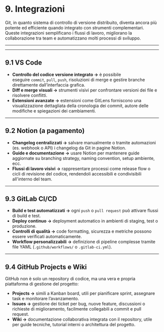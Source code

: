 # 9. Integrazioni

Git, in quanto sistema di controllo di versione distribuito, diventa ancora più potente ed efficiente quando integrato con strumenti complementari. Queste integrazioni semplificano i flussi di lavoro, migliorano la collaborazione tra team e automatizzano molti processi di sviluppo.

---

---

## 9.1 VS Code

- **Controllo del codice versione integrato →** è possibile eseguire `commit`, `pull`, `push`, risoluzioni di merge e gestire branche direttamente dall’interfaccia grafica.
- **Diff e merge visuali →** strumenti visivi per confrontare versioni dei file e risolvere conflitti.
- **Estensioni avanzate →** estensioni come GitLens forniscono una visualizzazione dettagliata della cronologia dei commit, autore delle modifiche e spiegazioni dei cambiamenti.

---

## 9.2 Notion (a pagamento)

- **Changelog centralizzati →** salvare manualmente o tramite automazioni (es. webhook o API) i changelog da Git in pagine Notion.
- **Guide e documentazione →** usare Notion per mantenere guide aggiornate su branching strategy, naming convention, setup ambiente, ecc.
- **Flussi di lavoro visivi →** rappresentare processi come release flow o cicli di revisione del codice, rendendoli accessibili e condivisibili all'interno del team.

---

## 9.3 GitLab CI/CD

- **Build e test automatizzati →** ogni `push` o `pull request` può attivare flussi di build e test.
- **Deploy continuo →** deployment automatico in ambienti di staging, test o produzione.
- **Controlli di qualità →** code formatting, sicurezza e metriche possono essere verificati automaticamente.
- **Workflow personalizzabili →** definizione di pipeline complesse tramite file YAML (`.github/workflows/` o `.gitlab-ci.yml`).

---

## 9.4 GitHub Projects e Wiki

GitHub non è solo un repository di codice, ma una vera e propria piattaforma di gestione del progetto:

- **Projects →** simili a Kanban board, utili per pianificare sprint, assegnare task e monitorare l’avanzamento.
- **Issues →** gestione dei ticket per bug, nuove feature, discussioni o richieste di miglioramento, facilmente collegabili a commit e pull request.
- **Wiki →** documentazione collaborativa integrata con il repository, utile per guide tecniche, tutorial interni o architettura del progetto.